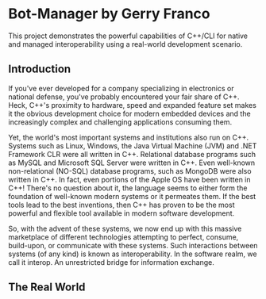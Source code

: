 # Bot-Manager by Gerry Franco

This project demonstrates the powerful capabilities of C++/CLI for native and managed interoperability 
using a real-world development scenario.

## Introduction

If you've ever developed for a company specializing in electronics or national defense, you've probably encountered your fair share 
of C++. Heck, C++'s proximity to hardware, speed and expanded feature set makes it the obvious development choice for modern embedded devices and the increasingly complex and challenging applications consuming them.

Yet, the world's most important systems and institutions also run on C++. Systems such as Linux, Windows, the Java Virtual Machine (JVM) and .NET Framework CLR were all written in C++. Relational database programs such as MySQL and Microsoft SQL Server were written in C++. Even well-known non-relational (NO-SQL) database programs, 
such as MongoDB were also written in C++. In fact, even portions of the Apple OS have been written in C++! 
There's no question about it, the language seems to either form the foundation of well-known modern systems or it permeates them. If the best tools lead to the best inventions, then C++ has proven to be the most powerful and flexible tool available in modern software development.

So, with the advent of these systems, we now end up with this massive marketplace of different technologies attempting to perfect, consume, build-upon, or communicate with these systems. Such interactions between systems (of any kind) is known as interoperability. In the software realm, we call it interop. An unrestricted bridge for information exchange.

## The Real World














